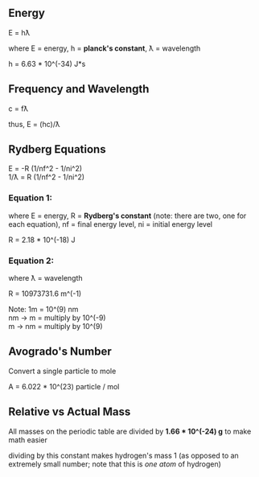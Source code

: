 ## Energy
E = hƛ  

where E = energy, h = **planck's constant**, ƛ = wavelength  

h = 6.63 \* 10^(-34) J\*s

## Frequency and Wavelength
c = fƛ  

thus, E = (hc)/ƛ  

## Rydberg Equations
E = -R (1/nf^2 - 1/ni^2)  
1/ƛ = R (1/nf^2 - 1/ni^2)  

### Equation 1:
where E = energy, R = **Rydberg's constant** (note: there are two, one for each equation), nf = final energy level, ni = initial energy level  

R = 2.18 \* 10^(-18) J  

### Equation 2:
where ƛ = wavelength

R = 10973731.6 m^(-1)  

Note: 1m = 10^(9) nm  
nm -> m = multiply by 10^(-9)  
m -> nm = multiply by 10^(9)  

## Avogrado's Number
Convert a single particle to mole  

A = 6.022 \* 10^(23) particle / mol  

## Relative vs Actual Mass
All masses on the periodic table are divided by **1.66 * 10^(-24) g** to make math easier  

dividing by this constant makes hydrogen's mass 1 (as opposed to an extremely small number; note that this is *one atom* of hydrogen)  
